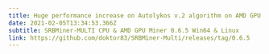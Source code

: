 ```yaml
---
title: Huge performance increase on Autolykos v.2 algorithm on AMD GPU and CPU
date: 2021-02-05T13:34:53.366Z
subtitle: SRBMiner-MULTI CPU & AMD GPU Miner 0.6.5 Win64 & Linux
link: https://github.com/doktor83/SRBMiner-Multi/releases/tag/0.6.5
---
```

